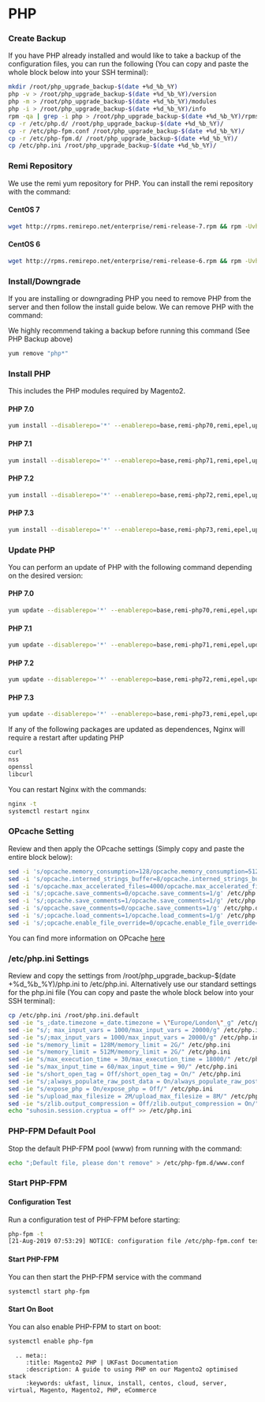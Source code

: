 # PHP

### Create Backup
If you have PHP already installed and would like to take a backup of the configuration files, you can run the following (You can copy and paste the whole block below into your SSH terminal):

```bash
mkdir /root/php_upgrade_backup-$(date +%d_%b_%Y)
php -v > /root/php_upgrade_backup-$(date +%d_%b_%Y)/version
php -m > /root/php_upgrade_backup-$(date +%d_%b_%Y)/modules
php -i > /root/php_upgrade_backup-$(date +%d_%b_%Y)/info
rpm -qa | grep -i php > /root/php_upgrade_backup-$(date +%d_%b_%Y)/rpms
cp -r /etc/php.d/ /root/php_upgrade_backup-$(date +%d_%b_%Y)/
cp -r /etc/php-fpm.conf /root/php_upgrade_backup-$(date +%d_%b_%Y)/
cp -r /etc/php-fpm.d/ /root/php_upgrade_backup-$(date +%d_%b_%Y)/
cp /etc/php.ini /root/php_upgrade_backup-$(date +%d_%b_%Y)/
```

### Remi Repository
We use the remi yum repository for PHP. You can install the remi repository with the command:

#### CentOS 7
```bash
wget http://rpms.remirepo.net/enterprise/remi-release-7.rpm && rpm -Uvh remi-release-7.rpm && rm -f remi-release-7.rpm
```

#### CentOS 6
```bash
wget http://rpms.remirepo.net/enterprise/remi-release-6.rpm && rpm -Uvh remi-release-6.rpm && rm -f remi-release-6.rpm
```

### Install/Downgrade
If you are installing or downgrading PHP you need to remove PHP from the server and then follow the install guide below. We can remove PHP with the command:

We highly recommend taking a backup before running this command (See PHP Backup above)

```bash
yum remove "php*"
```

### Install PHP
This includes the PHP modules required by Magento2.

#### PHP 7.0
```bash
yum install --disablerepo='*' --enablerepo=base,remi-php70,remi,epel,updates php php-mcrypt php-pdo php-mysqlnd php-opcache php-xml php-gd php-devel php-mysql php-intl php-mbstring php-bcmath php-json php-iconv php-pecl-redis php-fpm php-zip php-soap composer
```

#### PHP 7.1
```bash
yum install --disablerepo='*' --enablerepo=base,remi-php71,remi,epel,updates php php-mcrypt php-pdo php-mysqlnd php-opcache php-xml php-gd php-devel php-mysql php-intl php-mbstring php-bcmath php-json php-iconv php-pecl-redis php-fpm php-zip php-soap composer
```
#### PHP 7.2
```bash
yum install --disablerepo='*' --enablerepo=base,remi-php72,remi,epel,updates php php-pecl-mcrypt php-pdo php-mysqlnd php-opcache php-xml php-gd php-devel php-mysql php-intl php-mbstring php-bcmath php-json php-iconv php-pecl-redis php-fpm php-zip php-soap composer
```

#### PHP 7.3
```bash
yum install --disablerepo='*' --enablerepo=base,remi-php73,remi,epel,updates php php-pecl-mcrypt php-pdo php-mysqlnd php-opcache php-xml php-gd php-devel php-mysql php-intl php-mbstring php-bcmath php-json php-iconv php-pecl-redis php-fpm php-zip php-soap composer
```

### Update PHP
You can perform an update of PHP with the following command depending on the desired version:

#### PHP 7.0
```bash
yum update --disablerepo='*' --enablerepo=base,remi-php70,remi,epel,updates 'php-*'
```

#### PHP 7.1
```bash
yum update --disablerepo='*' --enablerepo=base,remi-php71,remi,epel,updates 'php-*'
```
#### PHP 7.2
```bash
yum update --disablerepo='*' --enablerepo=base,remi-php72,remi,epel,updates 'php-*' 
```

#### PHP 7.3
```bash
yum update --disablerepo='*' --enablerepo=base,remi-php73,remi,epel,updates 'php-*' 
```

If any of the following packages are updated as dependences, Nginx will require a restart after updating PHP

```bash
curl 
nss 
openssl 
libcurl
```

You can restart Nginx with the commands:

```bash
nginx -t
systemctl restart nginx
```

### OPcache Setting
Review and then apply the OPcache settings (Simply copy and paste the entire block below):
```bash
sed -i 's/opcache.memory_consumption=128/opcache.memory_consumption=512/g' /etc/php.d/*opcache.ini
sed -i 's/opcache.interned_strings_buffer=8/opcache.interned_strings_buffer=12/g' /etc/php.d/*opcache.ini
sed -i 's/opcache.max_accelerated_files=4000/opcache.max_accelerated_files=60000/g' /etc/php.d/*opcache.ini
sed -i 's/;opcache.save_comments=0/opcache.save_comments=1/g' /etc/php.d/*opcache.ini
sed -i 's/;opcache.save_comments=1/opcache.save_comments=1/g' /etc/php.d/*opcache.ini
sed -i 's/opcache.save_comments=0/opcache.save_comments=1/g' /etc/php.d/*opcache.ini
sed -i 's/;opcache.load_comments=1/opcache.load_comments=1/g' /etc/php.d/*opcache.ini
sed -i 's/;opcache.enable_file_override=0/opcache.enable_file_override=1/g' /etc/php.d/*opcache.ini
```

You can find more information on OPcache [here](https://docs.ukfast.co.uk/ecommercestacks/magento/magento2/opcache/opcache.html#stack-opcache-settings)

### /etc/php.ini Settings
Review and copy the settings from /root/php_upgrade_backup-$(date +%d_%b_%Y)/php.ini to /etc/php.ini. Alternatively use our standard settings for the php.ini file (You can copy and paste the whole block below into your SSH terminal):

```bash
cp /etc/php.ini /root/php.ini.default
sed -ie "s_;date.timezone =_date.timezone = \"Europe/London\"_g" /etc/php.ini
sed -ie "s/; max_input_vars = 1000/max_input_vars = 20000/g" /etc/php.ini
sed -ie "s/;max_input_vars = 1000/max_input_vars = 20000/g" /etc/php.ini
sed -ie "s/memory_limit = 128M/memory_limit = 2G/" /etc/php.ini
sed -ie "s/memory_limit = 512M/memory_limit = 2G/" /etc/php.ini
sed -ie "s/max_execution_time = 30/max_execution_time = 18000/" /etc/php.ini
sed -ie "s/max_input_time = 60/max_input_time = 90/" /etc/php.ini
sed -ie "s/short_open_tag = Off/short_open_tag = On/" /etc/php.ini
sed -ie "s/;always_populate_raw_post_data = On/always_populate_raw_post_data = -1/" /etc/php.ini
sed -ie "s/expose_php = On/expose_php = Off/" /etc/php.ini
sed -ie "s/upload_max_filesize = 2M/upload_max_filesize = 8M/" /etc/php.ini
sed -ie "s/zlib.output_compression = Off/zlib.output_compression = On/" /etc/php.ini
echo "suhosin.session.cryptua = off" >> /etc/php.ini
```

### PHP-FPM Default Pool
Stop the default PHP-FPM pool (www) from running with the command:
```bash
echo ";Default file, please don't remove" > /etc/php-fpm.d/www.conf
```

### Start PHP-FPM
#### Configuration Test
Run a configuration test of PHP-FPM before starting:
```bash
php-fpm -t
[21-Aug-2019 07:53:29] NOTICE: configuration file /etc/php-fpm.conf test is successful
```
#### Start PHP-FPM
You can then start the PHP-FPM service with the command
```bash
systemctl start php-fpm
```
#### Start On Boot
You can also enable PHP-FPM to start on boot:
```bash
systemctl enable php-fpm
```

```eval_rst
  .. meta::
     :title: Magento2 PHP | UKFast Documentation
     :description: A guide to using PHP on our Magento2 optimised stack
     :keywords: ukfast, linux, install, centos, cloud, server, virtual, Magento, Magento2, PHP, eCommerce

